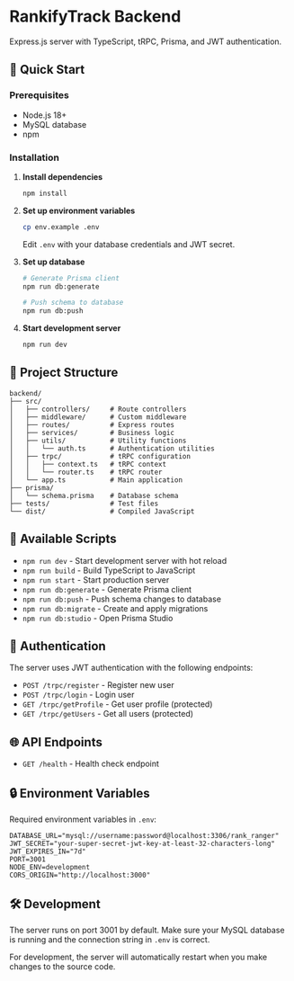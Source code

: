 # RankifyTrack Backend

Express.js server with TypeScript, tRPC, Prisma, and JWT authentication.

## 🚀 Quick Start

### Prerequisites
- Node.js 18+
- MySQL database
- npm

### Installation

1. **Install dependencies**
   ```bash
   npm install
   ```

2. **Set up environment variables**
   ```bash
   cp env.example .env
   ```
   Edit `.env` with your database credentials and JWT secret.

3. **Set up database**
   ```bash
   # Generate Prisma client
   npm run db:generate
   
   # Push schema to database
   npm run db:push
   ```

4. **Start development server**
   ```bash
   npm run dev
   ```

## 📁 Project Structure

```
backend/
├── src/
│   ├── controllers/     # Route controllers
│   ├── middleware/      # Custom middleware
│   ├── routes/          # Express routes
│   ├── services/        # Business logic
│   ├── utils/           # Utility functions
│   │   └── auth.ts      # Authentication utilities
│   ├── trpc/            # tRPC configuration
│   │   ├── context.ts   # tRPC context
│   │   └── router.ts    # tRPC router
│   └── app.ts           # Main application
├── prisma/
│   └── schema.prisma    # Database schema
├── tests/               # Test files
└── dist/                # Compiled JavaScript
```

## 🔧 Available Scripts

- `npm run dev` - Start development server with hot reload
- `npm run build` - Build TypeScript to JavaScript
- `npm run start` - Start production server
- `npm run db:generate` - Generate Prisma client
- `npm run db:push` - Push schema changes to database
- `npm run db:migrate` - Create and apply migrations
- `npm run db:studio` - Open Prisma Studio

## 🔐 Authentication

The server uses JWT authentication with the following endpoints:

- `POST /trpc/register` - Register new user
- `POST /trpc/login` - Login user
- `GET /trpc/getProfile` - Get user profile (protected)
- `GET /trpc/getUsers` - Get all users (protected)

## 🌐 API Endpoints

- `GET /health` - Health check endpoint

## 🔒 Environment Variables

Required environment variables in `.env`:

```env
DATABASE_URL="mysql://username:password@localhost:3306/rank_ranger"
JWT_SECRET="your-super-secret-jwt-key-at-least-32-characters-long"
JWT_EXPIRES_IN="7d"
PORT=3001
NODE_ENV=development
CORS_ORIGIN="http://localhost:3000"
```

## 🛠️ Development

The server runs on port 3001 by default. Make sure your MySQL database is running and the connection string in `.env` is correct.

For development, the server will automatically restart when you make changes to the source code. 